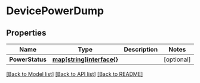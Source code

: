 # DevicePowerDump

## Properties

Name | Type | Description | Notes
------------ | ------------- | ------------- | -------------
**PowerStatus** | [**map[string]interface{}**](.md) |  | [optional] 

[[Back to Model list]](../README.md#documentation-for-models) [[Back to API list]](../README.md#documentation-for-api-endpoints) [[Back to README]](../README.md)


